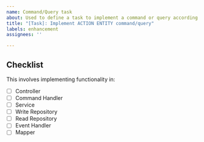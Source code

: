 ```yaml
---
name: Command/Query task
about: Used to define a task to implement a command or query according to the CQRS pattern.
title: "[Task]: Implement ACTION ENTITY command/query"
labels: enhancement
assignees: ''

---
```


## Checklist

This involves implementing functionality in:
- [ ] Controller
- [ ] Command Handler
- [ ] Service
- [ ] Write Repository
- [ ] Read Repository
- [ ] Event Handler
- [ ] Mapper
